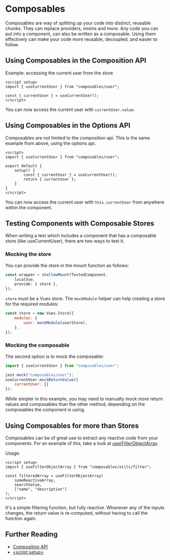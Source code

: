 # Composables

Composables are way of splitting up your code into distinct, reusable chunks.
They can replace providers, mixins and more. Any code you can put into a component, can also be written as a composable.
Using them effectively can make your code more reusable, decoupled, and easier to follow.

## Using Composables in the Composition API

Example: accessing the current user from the store

```vue
<script setup>
import { useCurrentUser } from "composables/user";

const { currentUser } = useCurrentUser();
</script>
```

You can now access the current user with `currentUser.value`.

## Using Composables in the Options API

Composables are not limited to the composition api. This is the same example from above, using the options api.

```vue
<script>
import { useCurrentUser } from "composables/user";

export default {
    setup() {
        const { currentUser } = useCurrentUser();
        return { currentUser };
    }
}
</script>
```

You can now access the current user with `this.currentUser` from anywhere within the component.

## Testing Components with Composable Stores

When writing a test which includes a component that has a composable store (like useCurrentUser),
there are two ways to test it.

### Mocking the store

You can provide the store in the mount function as follows:

```js
const wrapper = shallowMount(TestedComponent,
    localVue,
    provide: { store },
});
```

`store` must be a Vuex store.
The `mockModule` helper can help creating a store for the required modules:

```js
const store = new Vuex.Store({
    modules: {
        user: mockModule(userStore),
    },
});
```

### Mocking the composable

The second option is to mock the composable:

```js
import { useCurrentUser } from "composables/user";

jest.mock("composables/user");
useCurrentUser.mockReturnValue({
    currentUser: {}
});
```

While simpler in this example, you may need to manually mock more return values and composables than the other method, depending on the composables the component is using.

## Using Composables for more than Stores

Composables can be of great use to extract any reactive code from your components. For an example of this, take a look at [userFilterObjectArray](https://github.com/galaxyproject/galaxy/blob/dev/client/src/composables/utils/filter.js).

Usage:

```vue
<script setup>
import { useFilterObjectArray } from "composables/utils/filter";

const filteredArray = useFilterObjectArray(
    someReactiveArray,
    searchValue,
    ["name", "description"]
);
</script>
```

It's a simple filtering function, but fully reactive.
Whenever any of the inputs changes, the return value is re-computed, without having to call the function again.

## Further Reading

* [Composition API](https://vuejs.org/api/composition-api-setup.html)
* [\<script setup\>](https://vuejs.org/api/sfc-script-setup.html)
